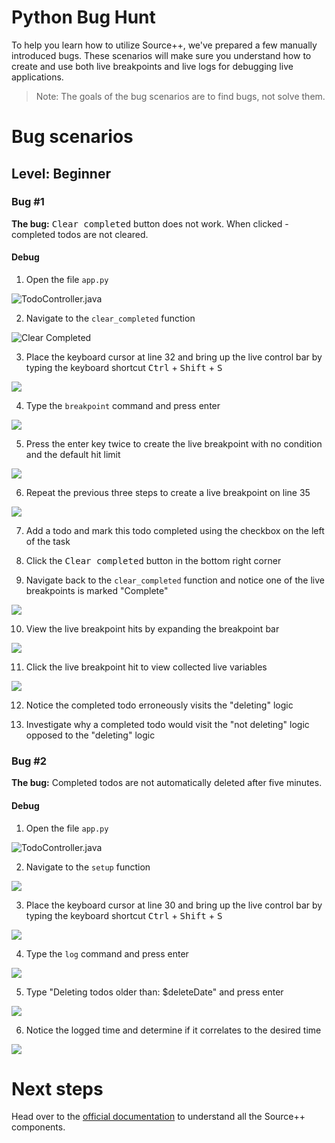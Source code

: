 # Python Bug Hunt

To help you learn how to utilize Source++, we've prepared a few manually introduced bugs.
These scenarios will make sure you understand how to create and use both live breakpoints and live logs for debugging live applications.

> Note: The goals of the bug scenarios are to find bugs, not solve them.

# Bug scenarios

## Level: Beginner

### Bug #1

**The bug:** <kbd>Clear completed</kbd> button does not work. When clicked - completed todos are not cleared.

#### Debug

1. Open the file `app.py`

![TodoController.java](img/screenshots/code_location.png)

2. Navigate to the `clear_completed` function

![Clear Completed](./img/screenshots/clear_completed_code.png)

3. Place the keyboard cursor at line 32 and bring up the live control bar by typing the keyboard shortcut <kbd>Ctrl</kbd> + <kbd>Shift</kbd> + <kbd>S</kbd>

![](./img/screenshots/line_32_control_bar.png)

4. Type the `breakpoint` command and press enter

![](./img/screenshots/line_32_breakpoint_command.png)

5. Press the enter key twice to create the live breakpoint with no condition and the default hit limit

![](./img/screenshots/line_32_breakpoint.png)

6. Repeat the previous three steps to create a live breakpoint on line 35

![](./img/screenshots/line_34_breakpoint.png)

7. Add a todo and mark this todo completed using the checkbox on the left of the task

8. Click the <kbd>Clear completed</kbd> button in the bottom right corner

9. Navigate back to the `clear_completed` function and notice one of the live breakpoints is marked "Complete"

![](./img/screenshots/line_34_breakpoint_hit.png)

10. View the live breakpoint hits by expanding the breakpoint bar

![](./img/screenshots/line_34_breakpoint_json.png)

11. Click the live breakpoint hit to view collected live variables

![](./img/screenshots/line_34_breakpoint_data.png)

12. Notice the completed todo erroneously visits the "deleting" logic

13. Investigate why a completed todo would visit the "not deleting" logic opposed to the "deleting" logic

### Bug #2

**The bug:** Completed todos are not automatically deleted after five minutes.

#### Debug

1. Open the file `app.py`

![TodoController.java](img/screenshots/code_location.png)

2. Navigate to the `setup` function

![](./img/screenshots/setup_function.png)

3. Place the keyboard cursor at line 30 and bring up the live control bar by typing the keyboard shortcut <kbd>Ctrl</kbd> + <kbd>Shift</kbd> + <kbd>S</kbd>

![](./img/screenshots/control_bar.png)

4. Type the `log` command and press enter

![](./img/screenshots/add_live_log.png)

5. Type "Deleting todos older than: $deleteDate" and press enter

![](./img/screenshots/live_log_message.png)

6. Notice the logged time and determine if it correlates to the desired time

![](./img/screenshots/live_logging.png)

# Next steps

Head over to the [official documentation](https://docs.sourceplusplus.com/) to understand all the Source++ components.

